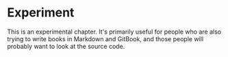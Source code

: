# Experiment

This is an experimental chapter. It's primarily useful for people who are also trying to write books in Markdown and GitBook, and those people will probably want to look at the source code.